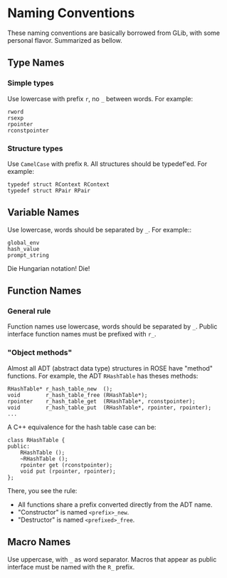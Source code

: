 # Naming Conventions

These naming conventions are basically borrowed from GLib, with some personal
flavor.  Summarized as bellow.

## Type Names

### Simple types

Use lowercase with prefix `r`, no `_` between words.  For example:

    rword
    rsexp
    rpointer
    rconstpointer

### Structure types

Use `CamelCase` with prefix `R`.  All structures should be typedef'ed.  For
example:

    typedef struct RContext RContext
    typedef struct RPair RPair

Variable Names
--------------

Use lowercase, words should be separated by `_`.  For example::

    global_env
    hash_value
    prompt_string

Die Hungarian notation! Die!

## Function Names

### General rule

Function names use lowercase, words should be separated by `_`.  Public
interface function names must be prefixed with `r_`.

### "Object methods"

Almost all ADT (abstract data type) structures in ROSE have "method" functions.
For example, the ADT `RHashTable` has theses methods:

    RHashTable* r_hash_table_new  ();
    void        r_hash_table_free (RHashTable*);
    rpointer    r_hash_table_get  (RHashTable*, rconstpointer);
    void        r_hash_table_put  (RHashTable*, rpointer, rpointer);
    ...

A C++ equivalence for the hash table case can be:

    class RHashTable {
    public:
        RHashTable ();
        ~RHashTable ();
        rpointer get (rconstpointer);
        void put (rpointer, rpointer);
    };

There, you see the rule:

*   All functions share a prefix converted directly from the ADT name.
*   "Constructor" is named `<prefix>_new`.
*   "Destructor" is named `<prefixed>_free`.

Macro Names
-----------

Use uppercase, with `_` as word separator.  Macros that appear as public
interface must be named with the `R_` prefix.
